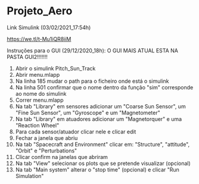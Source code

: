 # Projeto_Aero
 
Link Simulink (03/02/2021_17:54h)

https://we.tl/t-Mu1iQR8iiM

Instruções para o GUI (29/12/2020_18h): O GUI MAIS ATUAL ESTA NA PASTA GUI2!!!!!!!
1. Abrir o simulink Pitch_Sun_Track
2. Abrir menu.mlapp
3. Na linha 185 mudar o path para o ficheiro onde está o simulink
4. Na linha 501 confirmar que o nome dentro da função "sim" corresponde ao nome do simulink
5. Correr menu.mlapp
6. Na tab "Library" em sensores adicionar um "Coarse Sun Sensor", um "Fine Sun Sensor", um "Gyroscope" e um "Magnetometer"
7. Na tab "Library" em atuadores adicionar um "Magnetorquer" e uma "Reaction Wheel"
8. Para cada sensor/atuador clicar nele e clicar edit
9. Fechar a janela que abriu
10. Na tab "Spacecraft and Environment" clicar em: "Structure", "attitude", "Orbit" e "Perturbations"
11. Clicar confirm na janelas que abriram
12. Na tab "View" selecionar os plots que se pretende visualizar (opcional)
13. Na tab "Main system" alterar o "stop time" (opcional) e clicar "Run Simulation"
